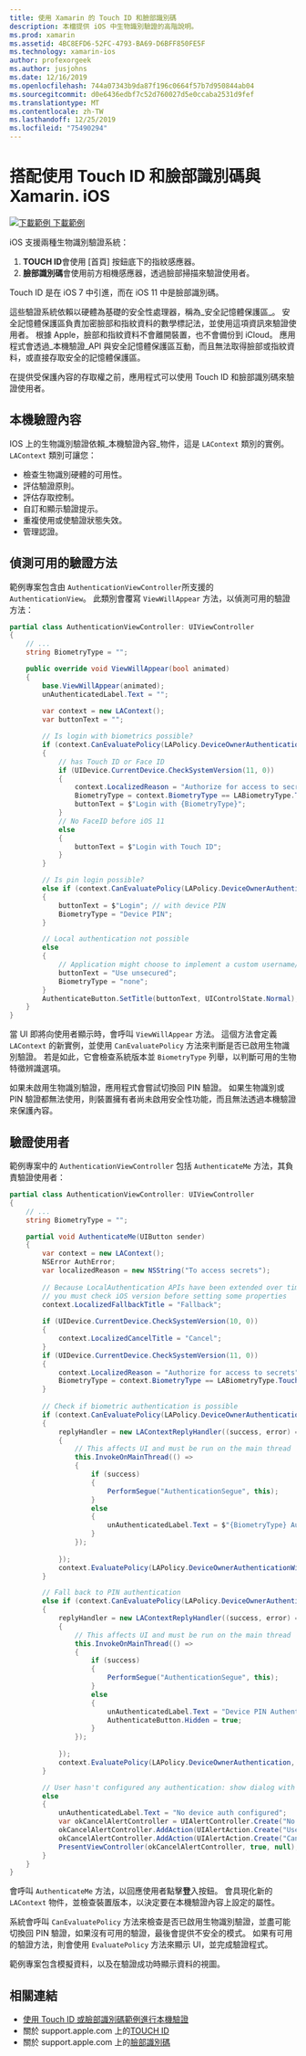 ```yaml
---
title: 使用 Xamarin 的 Touch ID 和臉部識別碼
description: 本檔提供 iOS 中生物識別驗證的高階說明。
ms.prod: xamarin
ms.assetid: 4BC8EFD6-52FC-4793-BA69-D6BFF850FE5F
ms.technology: xamarin-ios
author: profexorgeek
ms.author: jusjohns
ms.date: 12/16/2019
ms.openlocfilehash: 744a07343b9da87f196c0664f57b7d950844ab04
ms.sourcegitcommit: d0e6436edbf7c52d760027d5e0ccaba2531d9fef
ms.translationtype: MT
ms.contentlocale: zh-TW
ms.lasthandoff: 12/25/2019
ms.locfileid: "75490294"
---
```

# <a name="use-touch-id-and-face-id-with-xamarinios"></a>搭配使用 Touch ID 和臉部識別碼與 Xamarin. iOS

[![下載範例](~/media/shared/download.png) 下載範例](https://docs.microsoft.com/samples/xamarin/ios-samples/ios11-faceidsample/)

iOS 支援兩種生物識別驗證系統：

1. **TOUCH ID**會使用 [首頁] 按鈕底下的指紋感應器。
1. **臉部識別碼**會使用前方相機感應器，透過臉部掃描來驗證使用者。

Touch ID 是在 iOS 7 中引進，而在 iOS 11 中是臉部識別碼。

這些驗證系統依賴以硬體為基礎的安全性處理器，稱為_安全記憶體保護區_。 安全記憶體保護區負責加密臉部和指紋資料的數學標記法，並使用這項資訊來驗證使用者。 根據 Apple，臉部和指紋資料不會離開裝置，也不會備份到 iCloud。 應用程式會透過_本機驗證_API 與安全記憶體保護區互動，而且無法取得臉部或指紋資料，或直接存取安全的記憶體保護區。

在提供受保護內容的存取權之前，應用程式可以使用 Touch ID 和臉部識別碼來驗證使用者。

## <a name="local-authentication-context"></a>本機驗證內容

IOS 上的生物識別驗證依賴_本機驗證內容_物件，這是 `LAContext` 類別的實例。 `LAContext` 類別可讓您：

- 檢查生物識別硬體的可用性。
- 評估驗證原則。
- 評估存取控制。
- 自訂和顯示驗證提示。
- 重複使用或使驗證狀態失效。
- 管理認證。

## <a name="detect-available-authentication-methods"></a>偵測可用的驗證方法

範例專案包含由 `AuthenticationViewController`所支援的 `AuthenticationView`。 此類別會覆寫 `ViewWillAppear` 方法，以偵測可用的驗證方法：

```csharp
partial class AuthenticationViewController: UIViewController
{
    // ...
    string BiometryType = "";

    public override void ViewWillAppear(bool animated)
    {
        base.ViewWillAppear(animated);
        unAuthenticatedLabel.Text = "";
    
        var context = new LAContext();
        var buttonText = "";

        // Is login with biometrics possible?
        if (context.CanEvaluatePolicy(LAPolicy.DeviceOwnerAuthenticationWithBiometrics, out var authError1))
        {
            // has Touch ID or Face ID
            if (UIDevice.CurrentDevice.CheckSystemVersion(11, 0))
            {
                context.LocalizedReason = "Authorize for access to secrets"; // iOS 11
                BiometryType = context.BiometryType == LABiometryType.TouchId ? "Touch ID" : "Face ID";
                buttonText = $"Login with {BiometryType}";
            }
            // No FaceID before iOS 11
            else
            {
                buttonText = $"Login with Touch ID";
            }
        }

        // Is pin login possible?
        else if (context.CanEvaluatePolicy(LAPolicy.DeviceOwnerAuthentication, out var authError2))
        {
            buttonText = $"Login"; // with device PIN
            BiometryType = "Device PIN";
        }

        // Local authentication not possible
        else
        {
            // Application might choose to implement a custom username/password
            buttonText = "Use unsecured";
            BiometryType = "none";
        }
        AuthenticateButton.SetTitle(buttonText, UIControlState.Normal);
    }
}
```

當 UI 即將向使用者顯示時，會呼叫 `ViewWillAppear` 方法。 這個方法會定義 `LAContext` 的新實例，並使用 `CanEvaluatePolicy` 方法來判斷是否已啟用生物識別驗證。 若是如此，它會檢查系統版本並 `BiometryType` 列舉，以判斷可用的生物特徵辨識選項。

如果未啟用生物識別驗證，應用程式會嘗試切換回 PIN 驗證。 如果生物識別或 PIN 驗證都無法使用，則裝置擁有者尚未啟用安全性功能，而且無法透過本機驗證來保護內容。

## <a name="authenticate-a-user"></a>驗證使用者

範例專案中的 `AuthenticationViewController` 包括 `AuthenticateMe` 方法，其負責驗證使用者：

```csharp
partial class AuthenticationViewController: UIViewController
{
    // ...
    string BiometryType = "";

    partial void AuthenticateMe(UIButton sender)
    {
        var context = new LAContext();
        NSError AuthError;
        var localizedReason = new NSString("To access secrets");
    
        // Because LocalAuthentication APIs have been extended over time,
        // you must check iOS version before setting some properties
        context.LocalizedFallbackTitle = "Fallback";
    
        if (UIDevice.CurrentDevice.CheckSystemVersion(10, 0))
        {
            context.LocalizedCancelTitle = "Cancel";
        }
        if (UIDevice.CurrentDevice.CheckSystemVersion(11, 0))
        {
            context.LocalizedReason = "Authorize for access to secrets";
            BiometryType = context.BiometryType == LABiometryType.TouchId ? "TouchID" : "FaceID";
        }
    
        // Check if biometric authentication is possible
        if (context.CanEvaluatePolicy(LAPolicy.DeviceOwnerAuthenticationWithBiometrics, out AuthError))
        {
            replyHandler = new LAContextReplyHandler((success, error) =>
            {
                // This affects UI and must be run on the main thread
                this.InvokeOnMainThread(() =>
                {
                    if (success)
                    {
                        PerformSegue("AuthenticationSegue", this);
                    }
                    else
                    {
                        unAuthenticatedLabel.Text = $"{BiometryType} Authentication Failed";
                    }
                });
    
            });
            context.EvaluatePolicy(LAPolicy.DeviceOwnerAuthenticationWithBiometrics, localizedReason, replyHandler);
        }

        // Fall back to PIN authentication
        else if (context.CanEvaluatePolicy(LAPolicy.DeviceOwnerAuthentication, out AuthError))
        {
            replyHandler = new LAContextReplyHandler((success, error) =>
            {
                // This affects UI and must be run on the main thread
                this.InvokeOnMainThread(() =>
                {
                    if (success)
                    {
                        PerformSegue("AuthenticationSegue", this);
                    }
                    else
                    {
                        unAuthenticatedLabel.Text = "Device PIN Authentication Failed";
                        AuthenticateButton.Hidden = true;
                    }
                });
    
            });
            context.EvaluatePolicy(LAPolicy.DeviceOwnerAuthentication, localizedReason, replyHandler);
        }

        // User hasn't configured any authentication: show dialog with options
        else
        {
            unAuthenticatedLabel.Text = "No device auth configured";
            var okCancelAlertController = UIAlertController.Create("No authentication", "This device does't have authentication configured.", UIAlertControllerStyle.Alert);
            okCancelAlertController.AddAction(UIAlertAction.Create("Use unsecured", UIAlertActionStyle.Default, alert => PerformSegue("AuthenticationSegue", this)));
            okCancelAlertController.AddAction(UIAlertAction.Create("Cancel", UIAlertActionStyle.Cancel, alert => Console.WriteLine("Cancel was clicked")));
            PresentViewController(okCancelAlertController, true, null);
        }
    } 
}
```

會呼叫 `AuthenticateMe` 方法，以回應使用者點擊**登**入按鈕。 會具現化新的 `LAContext` 物件，並檢查裝置版本，以決定要在本機驗證內容上設定的屬性。

系統會呼叫 `CanEvaluatePolicy` 方法來檢查是否已啟用生物識別驗證，並盡可能切換回 PIN 驗證，如果沒有可用的驗證，最後會提供不安全的模式。 如果有可用的驗證方法，則會使用 `EvaluatePolicy` 方法來顯示 UI，並完成驗證程式。

範例專案包含模擬資料，以及在驗證成功時顯示資料的視圖。

## <a name="related-links"></a>相關連結

- [使用 Touch ID 或臉部識別碼範例進行本機驗證](https://docs.microsoft.com/samples/xamarin/ios-samples/ios11-faceidsample/)
- 關於 support.apple.com 上的[TOUCH ID](https://support.apple.com/en-us/HT204587)
- 關於 support.apple.com 上的[臉部識別碼](https://support.apple.com/en-us/HT208108)
